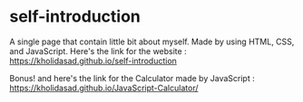# self-introduction

A single page that contain little bit about myself. Made by using HTML, CSS, and JavaScript. 
Here's the link for the website : 
https://kholidasad.github.io/self-introduction

Bonus! and here's the link for the Calculator made by JavaScript : 
https://kholidasad.github.io/JavaScript-Calculator/
